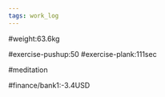 ```yaml
---
tags: work_log
---
```


#weight:63.6kg

#exercise-pushup:50
#exercise-plank:111sec

#meditation



#finance/bank1:-3.4USD

